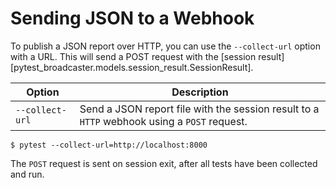 # Sending JSON to a Webhook

To publish a JSON report over HTTP, you can use the `--collect-url` option with a URL. This will send a POST request with the [session result][pytest_broadcaster.models.session_result.SessionResult].


| Option | Description |
|--------|-------------|
| `--collect-url` | Send a JSON report file with the session result to a `HTTP` webhook using a `POST` request. |

<!-- termynal -->

```
$ pytest --collect-url=http://localhost:8000
```

The `POST` request is sent on session exit, after all tests have been collected and run.
